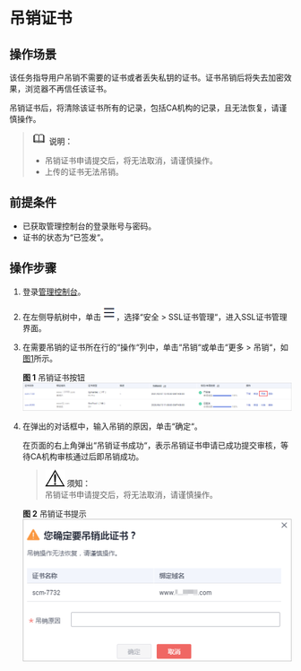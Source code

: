 # 吊销证书<a name="ZH-CN_TOPIC_0114377954"></a>

## 操作场景<a name="section256374632017"></a>

该任务指导用户吊销不需要的证书或者丢失私钥的证书。证书吊销后将失去加密效果，浏览器不再信任该证书。

吊销证书后，将清除该证书所有的记录，包括CA机构的记录，且无法恢复，请谨慎操作。

>![](public_sys-resources/icon-note.gif) **说明：**   
>-   吊销证书申请提交后，将无法取消，请谨慎操作。  
>-   上传的证书无法吊销。  

## 前提条件<a name="section1558141162619"></a>

-   已获取管理控制台的登录账号与密码。
-   证书的状态为“已签发“。

## 操作步骤<a name="section86028344296"></a>

1.  登录[管理控制台](https://console.huaweicloud.com/)。
2.  在左侧导航树中，单击![](figures/icon-servicelist.png)，选择“安全  \>  SSL证书管理“，进入SSL证书管理界面。
3.  在需要吊销的证书所在行的“操作“列中，单击“吊销“或单击“更多 \> 吊销“，如[图1](#fig20898181553714)所示。

    **图 1**  吊销证书按钮<a name="fig20898181553714"></a>  
    ![](figures/吊销证书按钮.png "吊销证书按钮")

4.  在弹出的对话框中，输入吊销的原因，单击“确定“。

    在页面的右上角弹出“吊销证书成功“，表示吊销证书申请已成功提交审核，等待CA机构审核通过后即吊销成功。

    >![](public_sys-resources/icon-notice.gif) **须知：**   
    >吊销证书申请提交后，将无法取消，请谨慎操作。  

    **图 2**  吊销证书提示<a name="fig583251415295"></a>  
    ![](figures/吊销证书提示.png "吊销证书提示")


